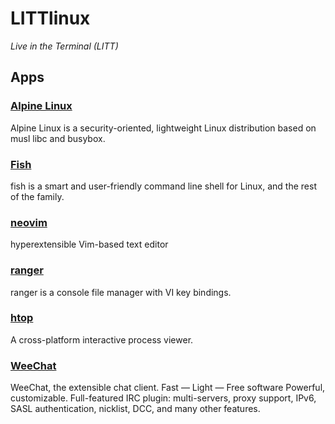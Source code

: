 # LITTlinux

*Live in the Terminal (LITT)*

## Apps

### [Alpine Linux](https://www.alpinelinux.org/)

Alpine Linux is a security-oriented, lightweight Linux distribution based on musl libc and busybox.

### [Fish](https://fishshell.com/)

fish is a smart and user-friendly command line shell for Linux, and the rest of the family.

### [neovim](https://neovim.io/)

hyperextensible Vim-based text editor

### [ranger](https://ranger.github.io/)

ranger is a console file manager with VI key bindings.

### [htop](https://htop.dev/)

A cross-platform interactive process viewer.

### [WeeChat](https://weechat.org/)

WeeChat, the extensible chat client. Fast — Light — Free software Powerful, customizable. Full-featured IRC plugin: multi-servers, proxy support, IPv6, SASL authentication, nicklist, DCC, and many other features.